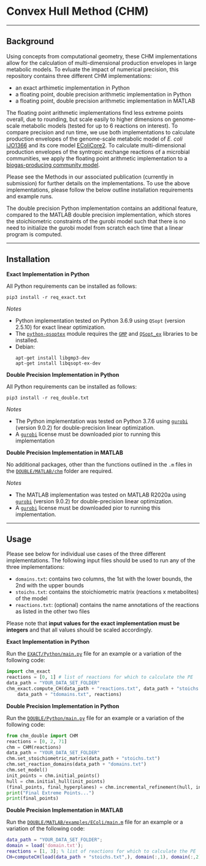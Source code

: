 # Convex Hull Method (CHM) 

_________________________________________________________________

## Background 

Using concepts from computational geometry, these CHM implementations allow for the calculation of multi-dimensional production envelopes in large metabolic models. To evluate the impact of numerical precision, this repository contains three different CHM implementations:
- an exact arthimetic implementation in Python
- a floating point, double precision arithmetic implementation in Python 
- a floating point, double precision arithmetic implementation in MATLAB 

The floating point arithmetic implementations find less extreme points overall, due to rounding, but scale easily to higher dimensions on genome-scale metabolic models (tested for up to 6 reactions on interest). To compare precision and run time, we use both implementations to calculate production envelopes of the genome-scale metabolic model of *E. coli* [iJO1366](https://www.ncbi.nlm.nih.gov/pmc/articles/PMC3261703/) and its core model [EColiCore2](https://www.ncbi.nlm.nih.gov/pmc/articles/PMC5206746/). To calculate multi-dimensional production envelopes of the syntropic exchange reactions of a microbial communities, we apply the floating point arithmetic implementation to a [biogas-producing community model](https://biotechnologyforbiofuels.biomedcentral.com/articles/10.1186/s13068-016-0429-x).

Please see the Methods in our associated publication (currently in submission) for further details on the implementations. To use the above implementations, please follow the below outline installation requirements and example runs. 

The double precision Python implementation contains an additional feature, compared to the MATLAB double precision implementation, which stores the stoichiometric constraints of the gurobi model such that there is no need to initialize the gurobi model from scratch each time that a linear program is computed. 

_________________________________________________________________

## Installation  

__Exact Implementation in Python__

All Python requirements can be installed as follows:
```
pip3 install -r req_exact.txt
```

*Notes*
- Python implementation tested on Python 3.6.9 using `QSopt` (version 2.5.10) for exact linear optimization.
- The [`python-qsoptex`](https://github.com/jonls/python-qsoptex) module requires the [`GMP`](https://gmplib.org/) and [`QSopt_ex`](https://github.com/jonls/qsopt-ex) libraries to be installed.
- Debian:
    ```
    apt-get install libgmp3-dev
    apt-get install libqsopt-ex-dev
    ```

__Double Precision Implementation in Python__

All Python requirements can be installed as follows:
```
pip3 install -r req_double.txt
```

*Notes*
- The Python implementation was tested on Python 3.7.6 using [`gurobi`](https://www.gurobi.com/) (version 9.0.2) for double-precision linear optimization.
- A [`gurobi`](https://www.gurobi.com/) license must be downloaded pior to running this implementation

__Double Precision Implementation in MATLAB__

No additional packages, other than the functions outlined in the `.m` files in the [`DOUBLE/MATLAB/chm`](DOUBLE/MATLAB/chm) folder are required. 

*Notes*
- The MATLAB implementation was tested on MATLAB R2020a using [`gurobi`](https://www.gurobi.com/) (version 9.0.2) for double-precision linear optimization. 
- A [`gurobi`](https://www.gurobi.com/) license must be downloaded pior to running this implementation. 

_________________________________________________________________

## Usage

Please see below for individual use cases of the three different implementations. The following input files should be used to run any of the three implementations: 
- `domains.txt`: contains two columns, the 1st with the lower bounds, the 2nd with the upper bounds
- `stoichs.txt`: contains the stoichiometric matrix (reactions x metabolites) of the model
- `reactions.txt`: (optional) contains the name annotations of the reactions as listed in the other two files

Please note that **input values for the exact implementation must be integers** and that all values should be scaled accordingly. 


__Exact Implementation in Python__

Run the [`EXACT/Python/main.py`](EXACT/Python/main.py) file for an example or a variation of the following code:
```python
import chm_exact
reactions = [0, 1] # list of reactions for which to calculate the PE
data_path = "YOUR_DATA_SET_FOLDER"
chm_exact.compute_CH(data_path + "reactions.txt", data_path + "stoichs.txt", \
    data_path + "tdomains.txt", reactions)
```


__Double Precision Implementation in Python__

Run the [`DOUBLE/Python/main.py`](DOUBLE/Python/main.py) file for an example or a variation of the following code:

```python
from chm_double import CHM
reactions = [0, 2, 71] 
chm = CHM(reactions)
data_path = "YOUR_DATA_SET_FOLDER"
chm.set_stoichiometric_matrix(data_path + "stoichs.txt")
chm.set_reaction_domains(data_path + "domains.txt")
chm.set_model()
init_points = chm.initial_points()
hull = chm.initial_hull(init_points)
(final_points, final_hyperplanes) = chm.incremental_refinement(hull, init_points)
print("Final Extreme Points...")
print(final_points)
``` 


__Double Precision Implementation in MATLAB__

Run the [`DOUBLE/MATLAB/examples/EColi/main.m`](DOUBLE/MATLAB/examples/EColi/main.m) file for an example or a variation of the following code:

```MATLAB
data_path = "YOUR_DATA_SET_FOLDER";
domain = load('domain.txt');
reactions = [1, 3]; % list of reactions for which to calculate the PE
CH=computeCH(load(data_path + "stoichs.txt",), domain(:,1), domain(:,2), reactions);
```